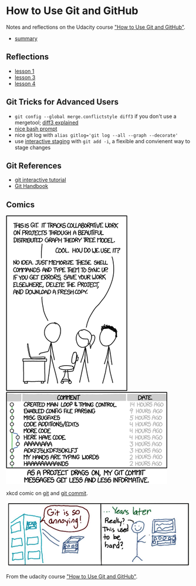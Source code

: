 How to Use Git and GitHub
=========================

Notes and reflections on the Udacity course
["How to Use Git and GitHub"](https://eu.udacity.com/course/how-to-use-git-and-github--ud775).

- [summary](notes.md)

Reflections
-----------

- [lesson 1](lesson1_reflections.md)
- [lesson 3](lesson3_reflections.md)
- [lesson 4](lesson4_reflections.md)


Git Tricks for Advanced Users
-----------------------------

- `git config --global merge.conflictstyle diff3` if you don't use a mergetool;
  [diff3 explained](https://blog.nilbus.com/take-the-pain-out-of-git-conflict-resolution-use-diff3/)
- [nice bash prompt](https://gist.github.com/eliotsykes/47516b877f5a4f7cd52f)
- nice git log with
  `alias gitlog='git log --all --graph --decorate'`
- use [interactive staging](https://git-scm.com/book/en/v2/Git-Tools-Interactive-Staging)
  with `git add -i`,
  a flexible and convienent way to stage changes


Git References
--------------

- [git interactive tutorial](https://learngitbranching.js.org/)
- [Git Handbook](https://git-scm.com/book/en/v2/)


Comics
------

![xkcd git.](./xkcd_git.png)
![xkcd git commit message.](./xkcd_git-commit.png)

xkcd comic on [git](https://xkcd.com/1597/) and [git commit](https://xkcd.com/1296/).

![Udacity Course.](./lesson1_git-annoying.png)

From the udacity course ["How to Use Git and GitHub"](https://eu.udacity.com/course/how-to-use-git-and-github--ud775).

